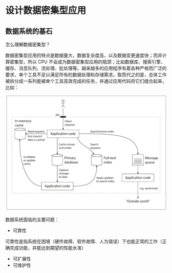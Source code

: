 # 设计数据密集型应用

## 数据系统的基石

怎么理解数据密集型？

数据密集型应用的特点是数据量大，数据复杂度高，以及数据变更速度快；而非计算密集型，所以 CPU 不会成为数据密集型应用的瓶颈；比如数据库、搜索引擎、缓存、消息队列、流处理、批处理等。越来越多的应用程序有着各种严格而广泛的要求，单个工具不足以满足所有的数据处理和存储需求。取而代之的是，总体工作被拆分成一系列能被单个工具高效完成的任务，并通过应用代码将它们缝合起来，比如：

![&#x4E00;&#x79CD;&#x53EF;&#x80FD;&#x7684;&#x6570;&#x636E;&#x7CFB;&#x7EDF;&#x7684;&#x7ED3;&#x6784;](../../.gitbook/assets/ddia-1-1.png)

数据系统面临的主要问题：

* 可靠性

可靠性是指系统在困境（硬件故障、软件故障、人为错误）下也能正常的工作（正确完成功能，并能达到期望的性能水准）

* 可扩展性
* 可维护性



